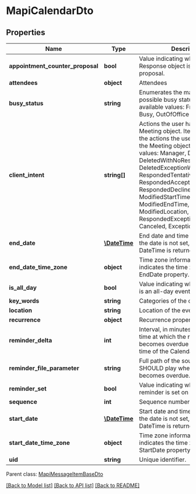 # MapiCalendarDto

## Properties
Name | Type | Description | Notes
------------ | ------------- | ------------- | -------------
**appointment_counter_proposal** | **bool** | Value indicating whether a Meeting Response object is a counter proposal. | 
**attendees** | **object** | Attendees | [optional] 
**busy_status** | **string** | Enumerates the mapi calendar possible busy status Enum, available values: Free, Tentative, Busy, OutOfOffice | 
**client_intent** | **string[]** | Actions the user has taken on this Meeting object. Items: Enumerates the actions the user can taken on the Meeting object Enum, available values: Manager, Delegate, DeletedWithNoResponse, DeletedExceptionWithNoResponse, RespondedTentative, RespondedAccept, RespondedDecline, ModifiedStartTime, ModifiedEndTime, ModifiedLocation, RespondedExceptionDecline, Canceled, ExceptionCanceled | [optional] 
**end_date** | [**\DateTime**](\DateTime.md) | End date and time of the event. If the date is not set, default value for DateTime is returned. | 
**end_date_time_zone** | **object** | Time zone information that indicates the time zone of the EndDate property. | [optional] 
**is_all_day** | **bool** | Value indicating whether the event is an all-day event. | 
**key_words** | **string** | Categories of the calendar object. | [optional] 
**location** | **string** | Location of the event. | [optional] 
**recurrence** | **object** | Recurrence properties. | [optional] 
**reminder_delta** | **int** | Interval, in minutes, between the time at which the reminder first becomes overdue and the start time of the Calendar object. | 
**reminder_file_parameter** | **string** | Full path of the sound that a client SHOULD play when the reminder becomes overdue. | [optional] 
**reminder_set** | **bool** | Value indicating whether a reminder is set on the object. | 
**sequence** | **int** | Sequence number. | 
**start_date** | [**\DateTime**](\DateTime.md) | Start date and time of the event. If the date is not set, default value for DateTime is returned. | 
**start_date_time_zone** | **object** | Time zone information that indicates the time zone of the StartDate property. | [optional] 
**uid** | **string** | Unique identifier. | [optional] 

 Parent class: [MapiMessageItemBaseDto](MapiMessageItemBaseDto.md)

[[Back to Model list]](README.md#documentation-for-models) [[Back to API list]](README.md#documentation-for-api-endpoints) [[Back to README]](README.md)


